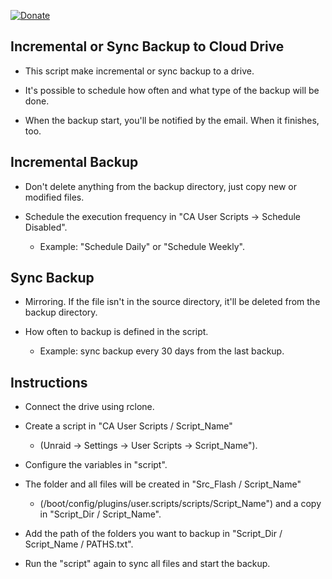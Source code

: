 [![Donate](https://img.shields.io/badge/Donate-PayPal-green.svg)](https://www.paypal.com/donate?business=QVR5JEKFBASVW&no_recurring=0&currency_code=USD)
## Incremental or Sync Backup to Cloud Drive
* This script make incremental or sync backup to a drive.

* It's possible to schedule how often and what type of the backup will be done.

* When the backup start, you'll be notified by the email. When it finishes, too.

## Incremental Backup
* Don't delete anything from the backup directory, just copy new or modified files.
	
* Schedule the execution frequency in "CA User Scripts -> Schedule Disabled".
	* Example: "Schedule Daily" or "Schedule Weekly".

## Sync Backup
* Mirroring. If the file isn't in the source directory, it'll be deleted from the backup directory.
	
* How often to backup is defined in the script.
	* Example: sync backup every 30 days from the last backup.
			
## Instructions
* Connect the drive using rclone.

* Create a script in "CA User Scripts / Script_Name"
	* (Unraid -> Settings -> User Scripts -> Script_Name").

* Configure the variables in "script".

* The folder and all files will be created in "Src_Flash / Script_Name"
	* (/boot/config/plugins/user.scripts/scripts/Script_Name") and a copy in "Script_Dir / Script_Name".

* Add the path of the folders you want to backup in "Script_Dir / Script_Name / PATHS.txt".

* Run the "script" again to sync all files and start the backup.
